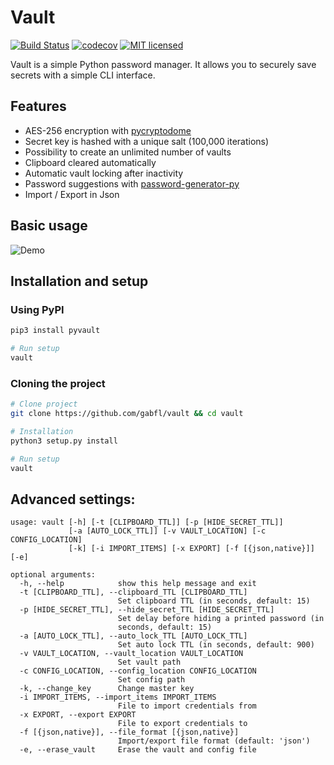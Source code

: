 # Vault

[![Build Status](https://travis-ci.org/gabfl/vault.svg?branch=master)](https://travis-ci.org/gabfl/vault)
[![codecov](https://codecov.io/gh/gabfl/vault/branch/master/graph/badge.svg)](https://codecov.io/gh/gabfl/vault)
[![MIT licensed](https://img.shields.io/badge/license-MIT-green.svg)](https://raw.githubusercontent.com/gabfl/vault/master/LICENSE)

Vault is a simple Python password manager. It allows you to securely save secrets with a simple CLI interface.

## Features

 - AES-256 encryption with [pycryptodome](http://legrandin.github.io/pycryptodome/)
 - Secret key is hashed with a unique salt (100,000 iterations)
 - Possibility to create an unlimited number of vaults
 - Clipboard cleared automatically
 - Automatic vault locking after inactivity
 - Password suggestions with [password-generator-py](https://github.com/gabfl/password-generator-py)
 - Import / Export in Json

## Basic usage

![Demo](https://github.com/gabfl/vault/blob/master/img/demo.gif?raw=true)

## Installation and setup

### Using PyPI

```bash
pip3 install pyvault

# Run setup
vault
```

### Cloning the project

```bash
# Clone project
git clone https://github.com/gabfl/vault && cd vault

# Installation
python3 setup.py install

# Run setup
vault
```

## Advanced settings:

```
usage: vault [-h] [-t [CLIPBOARD_TTL]] [-p [HIDE_SECRET_TTL]]
             [-a [AUTO_LOCK_TTL]] [-v VAULT_LOCATION] [-c CONFIG_LOCATION]
             [-k] [-i IMPORT_ITEMS] [-x EXPORT] [-f [{json,native}]] [-e]

optional arguments:
  -h, --help            show this help message and exit
  -t [CLIPBOARD_TTL], --clipboard_TTL [CLIPBOARD_TTL]
                        Set clipboard TTL (in seconds, default: 15)
  -p [HIDE_SECRET_TTL], --hide_secret_TTL [HIDE_SECRET_TTL]
                        Set delay before hiding a printed password (in
                        seconds, default: 15)
  -a [AUTO_LOCK_TTL], --auto_lock_TTL [AUTO_LOCK_TTL]
                        Set auto lock TTL (in seconds, default: 900)
  -v VAULT_LOCATION, --vault_location VAULT_LOCATION
                        Set vault path
  -c CONFIG_LOCATION, --config_location CONFIG_LOCATION
                        Set config path
  -k, --change_key      Change master key
  -i IMPORT_ITEMS, --import_items IMPORT_ITEMS
                        File to import credentials from
  -x EXPORT, --export EXPORT
                        File to export credentials to
  -f [{json,native}], --file_format [{json,native}]
                        Import/export file format (default: 'json')
  -e, --erase_vault     Erase the vault and config file
```
